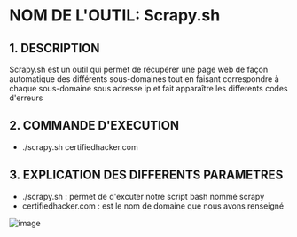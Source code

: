 # NOM DE L'OUTIL: Scrapy.sh

## 1. DESCRIPTION
  Scrapy.sh est un outil qui permet de récupérer une page web de façon automatique
  des différents sous-domaines tout en faisant correspondre à chaque sous-domaine
  sous adresse ip et fait apparaître les differents codes d'erreurs

## 2. COMMANDE D'EXECUTION
 
  * ./scrapy.sh certifiedhacker.com

## 3.  EXPLICATION DES DIFFERENTS PARAMETRES 

 * ./scrapy.sh : permet de d'excuter notre script bash nommé scrapy
 * certifiedhacker.com : est le nom de domaine que nous avons renseigné

![image](https://github.com/Hegeldirkk/scrapingshell/blob/lisezmoi-ghoze/home/g008/Images )
